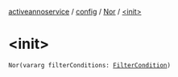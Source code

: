 [activeannoservice](../../index.md) / [config](../index.md) / [Nor](index.md) / [&lt;init&gt;](./-init-.md)

# &lt;init&gt;

`Nor(vararg filterConditions: `[`FilterCondition`](../-filter-condition/index.md)`)`